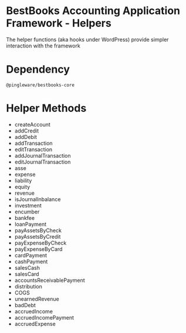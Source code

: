 # BestBooks Accounting Application Framework - Helpers

The helper functions (aka hooks under WordPress) provide simpler interaction with the framework

# Dependency

    @pingleware/bestbooks-core

# Helper Methods

- createAccount
- addCredit
- addDebit
- addTransaction
- editTransaction
- addJournalTransaction
- editJournalTransaction
- asse
- expense
- liability
- equity
- revenue
- isJournalInbalance
- investment
- encumber
- bankfee
- loanPayment
- payAssetsByCheck
- payAssetsByCredit
- payExpenseByCheck
- payExpenseByCard
- cardPayment
- cashPayment
- salesCash
- salesCard
- accountsReceivablePayment
- distribution
- COGS
- unearnedRevenue
- badDebt
- accruedIncome
- accruedIncomePayment
- accruedExpense
